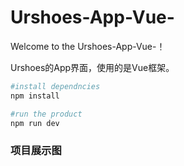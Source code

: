 # Urshoes-App-Vue-
Welcome to the Urshoes-App-Vue-！

Urshoes的App界面，使用的是Vue框架。
```bash
#install dependncies
npm install

#run the product
npm run dev
```

<h3>项目展示图<h3>
